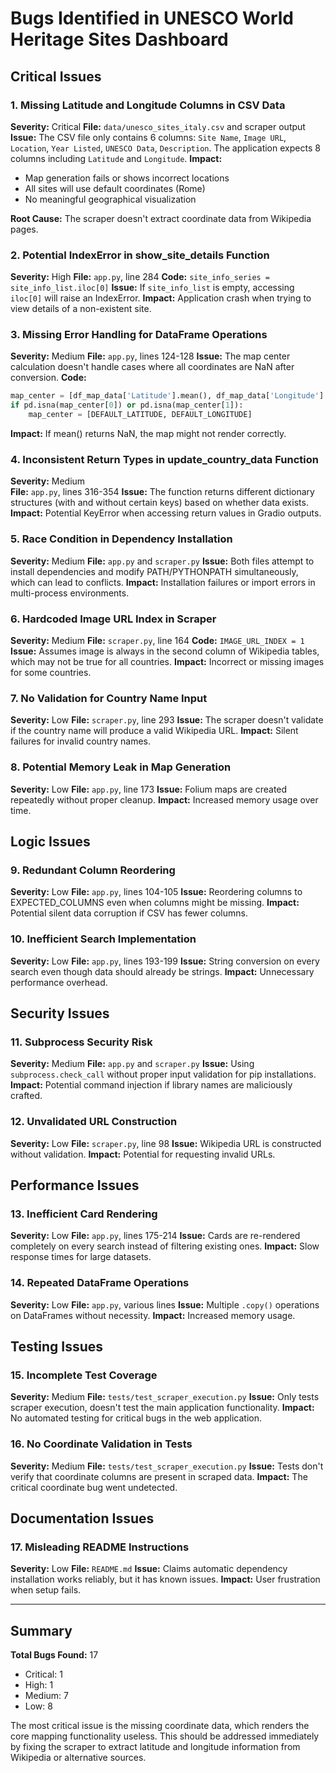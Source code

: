 # Bugs Identified in UNESCO World Heritage Sites Dashboard

## Critical Issues

### 1. **Missing Latitude and Longitude Columns in CSV Data**
**Severity:** Critical
**File:** `data/unesco_sites_italy.csv` and scraper output
**Issue:** The CSV file only contains 6 columns: `Site Name`, `Image URL`, `Location`, `Year Listed`, `UNESCO Data`, `Description`. The application expects 8 columns including `Latitude` and `Longitude`.
**Impact:** 
- Map generation fails or shows incorrect locations
- All sites will use default coordinates (Rome)
- No meaningful geographical visualization

**Root Cause:** The scraper doesn't extract coordinate data from Wikipedia pages.

### 2. **Potential IndexError in show_site_details Function**
**Severity:** High
**File:** `app.py`, line 284
**Code:** `site_info_series = site_info_list.iloc[0]`
**Issue:** If `site_info_list` is empty, accessing `iloc[0]` will raise an IndexError.
**Impact:** Application crash when trying to view details of a non-existent site.

### 3. **Missing Error Handling for DataFrame Operations**
**Severity:** Medium
**File:** `app.py`, lines 124-128
**Issue:** The map center calculation doesn't handle cases where all coordinates are NaN after conversion.
**Code:**
```python
map_center = [df_map_data['Latitude'].mean(), df_map_data['Longitude'].mean()]
if pd.isna(map_center[0]) or pd.isna(map_center[1]):
    map_center = [DEFAULT_LATITUDE, DEFAULT_LONGITUDE]
```
**Impact:** If mean() returns NaN, the map might not render correctly.

### 4. **Inconsistent Return Types in update_country_data Function**
**Severity:** Medium  
**File:** `app.py`, lines 316-354
**Issue:** The function returns different dictionary structures (with and without certain keys) based on whether data exists.
**Impact:** Potential KeyError when accessing return values in Gradio outputs.

### 5. **Race Condition in Dependency Installation**
**Severity:** Medium
**File:** `app.py` and `scraper.py`
**Issue:** Both files attempt to install dependencies and modify PATH/PYTHONPATH simultaneously, which can lead to conflicts.
**Impact:** Installation failures or import errors in multi-process environments.

### 6. **Hardcoded Image URL Index in Scraper**
**Severity:** Medium
**File:** `scraper.py`, line 164
**Code:** `IMAGE_URL_INDEX = 1`
**Issue:** Assumes image is always in the second column of Wikipedia tables, which may not be true for all countries.
**Impact:** Incorrect or missing images for some countries.

### 7. **No Validation for Country Name Input**
**Severity:** Low
**File:** `scraper.py`, line 293
**Issue:** The scraper doesn't validate if the country name will produce a valid Wikipedia URL.
**Impact:** Silent failures for invalid country names.

### 8. **Potential Memory Leak in Map Generation**
**Severity:** Low
**File:** `app.py`, line 173
**Issue:** Folium maps are created repeatedly without proper cleanup.
**Impact:** Increased memory usage over time.

## Logic Issues

### 9. **Redundant Column Reordering**
**Severity:** Low
**File:** `app.py`, lines 104-105
**Issue:** Reordering columns to EXPECTED_COLUMNS even when columns might be missing.
**Impact:** Potential silent data corruption if CSV has fewer columns.

### 10. **Inefficient Search Implementation**
**Severity:** Low
**File:** `app.py`, lines 193-199
**Issue:** String conversion on every search even though data should already be strings.
**Impact:** Unnecessary performance overhead.

## Security Issues

### 11. **Subprocess Security Risk**
**Severity:** Medium
**File:** `app.py` and `scraper.py`
**Issue:** Using `subprocess.check_call` without proper input validation for pip installations.
**Impact:** Potential command injection if library names are maliciously crafted.

### 12. **Unvalidated URL Construction**
**Severity:** Low
**File:** `scraper.py`, line 98
**Issue:** Wikipedia URL is constructed without validation.
**Impact:** Potential for requesting invalid URLs.

## Performance Issues

### 13. **Inefficient Card Rendering**
**Severity:** Low
**File:** `app.py`, lines 175-214
**Issue:** Cards are re-rendered completely on every search instead of filtering existing ones.
**Impact:** Slow response times for large datasets.

### 14. **Repeated DataFrame Operations**
**Severity:** Low
**File:** `app.py`, various lines
**Issue:** Multiple `.copy()` operations on DataFrames without necessity.
**Impact:** Increased memory usage.

## Testing Issues

### 15. **Incomplete Test Coverage**
**Severity:** Medium
**File:** `tests/test_scraper_execution.py`
**Issue:** Only tests scraper execution, doesn't test the main application functionality.
**Impact:** No automated testing for critical bugs in the web application.

### 16. **No Coordinate Validation in Tests**
**Severity:** Medium
**File:** `tests/test_scraper_execution.py`
**Issue:** Tests don't verify that coordinate columns are present in scraped data.
**Impact:** The critical coordinate bug went undetected.

## Documentation Issues

### 17. **Misleading README Instructions**
**Severity:** Low
**File:** `README.md`
**Issue:** Claims automatic dependency installation works reliably, but it has known issues.
**Impact:** User frustration when setup fails.

---

## Summary

**Total Bugs Found:** 17
- Critical: 1
- High: 1  
- Medium: 7
- Low: 8

The most critical issue is the missing coordinate data, which renders the core mapping functionality useless. This should be addressed immediately by fixing the scraper to extract latitude and longitude information from Wikipedia or alternative sources.